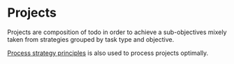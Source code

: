 # Projects

Projects are composition of todo in order to achieve a sub-objectives mixely taken from strategies grouped by task type and objective.

[Process strategy principles](https://github.com/esteem8app/esteem8app.github.io/blob/master/docs/work-the-system/tools/process-strategy-principles.md) is also used to process projects optimally.
